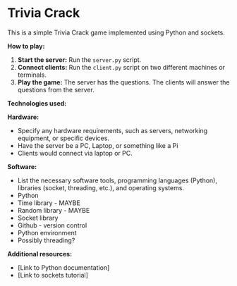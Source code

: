 # Trivia Crack 

This is a simple Trivia Crack game implemented using Python and sockets.

**How to play:**
1. **Start the server:** Run the `server.py` script.
2. **Connect clients:** Run the `client.py` script on two different machines or terminals.
3. **Play the game:** The server has the questions. The clients will answer the questions from the server.

**Technologies used:**

**Hardware:**
* Specify any hardware requirements, such as servers, networking equipment, or specific devices.
* Have the server be a PC, Laptop, or something like a Pi
* Clients would connect via laptop or PC.
  
**Software:**
* List the necessary software tools, programming languages (Python), libraries (socket, threading, etc.), and operating systems.
* Python
* Time library - MAYBE
* Random library - MAYBE
* Socket library
* Github - version control
* Python environment
* Possibly threading?


**Additional resources:**
* [Link to Python documentation]
* [Link to sockets tutorial]
    
